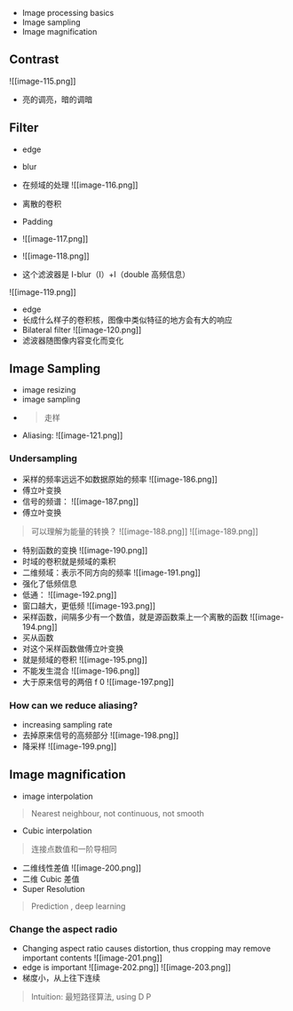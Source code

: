 * Image processing basics
* Image sampling
* Image magnification

## Contrast
![[image-115.png]]
* 亮的调亮，暗的调暗


## Filter
* edge
* blur

* 在频域的处理
![[image-116.png]]

* 离散的卷积
* Padding
* ![[image-117.png]]
* ![[image-118.png]]
* 这个滤波器是 I-blur（I）+I（double 高频信息）

![[image-119.png]]
* edge
* 长成什么样子的卷积核，图像中类似特征的地方会有大的响应
* Bilateral filter
![[image-120.png]]
* 滤波器随图像内容变化而变化



## Image Sampling

* image resizing
* image sampling
* > 走样
* Aliasing:
![[image-121.png]]


### Undersampling
* 采样的频率远远不如数据原始的频率
![[image-186.png]]
* 傅立叶变换
* 信号的频谱：
![[image-187.png]]
* 傅立叶变换
> 可以理解为能量的转换？
![[image-188.png]]
![[image-189.png]] 
* 特别函数的变换
![[image-190.png]]
* 时域的卷积就是频域的乘积
* 二维频域：表示不同方向的频率
![[image-191.png]]
* 强化了低频信息
* 低通：
![[image-192.png]]
* 窗口越大，更低频
![[image-193.png]]
* 采样函数，间隔多少有一个数值，就是源函数乘上一个离散的函数
![[image-194.png]]
* 买从函数
* 对这个采样函数做傅立叶变换
* 就是频域的卷积
![[image-195.png]]
* 不能发生混合
![[image-196.png]]
* 大于原来信号的两倍 f 0
![[image-197.png]]

### How can we reduce aliasing?
* increasing sampling rate
* 去掉原来信号的高频部分
![[image-198.png]]
* 降采样
![[image-199.png]]

## Image magnification
* image interpolation
> Nearest neighbour, not continuous, not smooth

* Cubic interpolation
> 连接点数值和一阶导相同
* 二维线性差值
![[image-200.png]]
* 二维 Cubic 差值
* Super Resolution
> Prediction , deep learning

### Change the aspect radio
* Changing aspect ratio causes distortion, thus cropping may remove important contents
![[image-201.png]]
* edge is important
![[image-202.png]]
![[image-203.png]]
* 梯度小，从上往下连续
> Intuition: 最短路径算法, using D P

